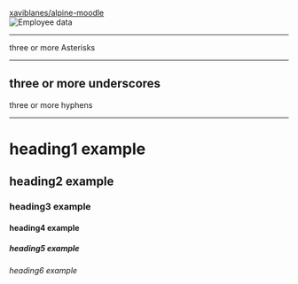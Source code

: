 [xaviblanes/alpine-moodle](https://hub.docker.com/repository/docker/xaviblanes/alpine-moodle/general)<br>
![Employee data](https://d36jcksde1wxzq.cloudfront.net/893db8c4bc07b5987e00.png "Employee Data title")
***
three or more Asterisks
___
three or more underscores
---
three or more hyphens

___

# heading1 example
## heading2 example
### heading3 example
#### heading4 example
##### heading5 example
###### heading6 example
